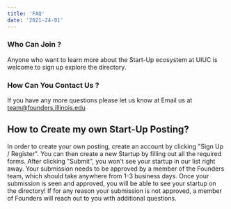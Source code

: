 ```yaml
---
title: 'FAQ'
date: '2021-24-01'
---
```


### Who Can Join ?

Anyone who want to learn more about the Start-Up ecosystem at UIUC is welcome to sign up explore the directory.

### How Can You Contact Us ?

If you have any more questions please let us know at Email us at [team@founders.illinois.edu](mailto:team@founders.illinois.edu)

## How to Create my own Start-Up Posting?

In order to create your own posting, create an account by clicking "Sign Up / Register". You can then create a new Startup by filling out all the required forms.
After clicking "Submit", you won't see your startup in our list right away. Your submission needs to be approved by a member of the Founders team, which should take anywhere from 1-3 business days. Once your submission is seen and approved, you will be able to see your startup on the directory! If for any reason your submission is not approved, a member of Founders will reach out to you with additional questions.
